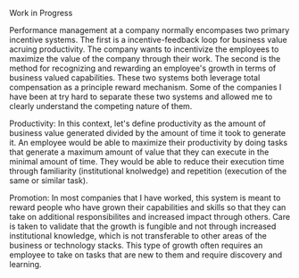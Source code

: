 
Work in Progress


Performance management at a company normally encompases two primary incentive systems. The first is a incentive-feedback loop for business value acruing productivity. The company wants to incentivize the employees to maximize the value of the company through their work. The second is the method for recognizing and rewarding an employee's growth in terms of business valued capabilities. These two systems both leverage total compensation as a principle reward mechanism. Some of the companies I have been at try hard to separate these two systems and allowed me to clearly understand the competing nature of them.

Productivity: In this context, let's define productivity as the amount of business value generated divided by the amount of time it took to generate it. An employee would be able to maximize their productivity by doing tasks that generate a maximum amount of value that they can execute in the minimal amount of time. They would be able to reduce their execution time through familiarity (institutional knolwedge) and repetition (execution of the same or similar task). 

Promotion: In most companies that I have worked, this system is meant to reward people who have grown their capabilities and skills so that they can take on additional responsibilites and increased impact through others. Care is taken to validate that the growth is fungible and not through increased institutional knowledge, which is not transferable to other areas of the business or technology stacks. This type of growth often requires an employee to take on tasks that are new to them and require discovery and learning.

